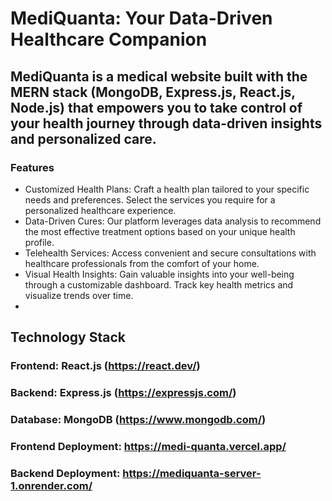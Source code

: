 # MediQuanta: Your Data-Driven Healthcare Companion


## MediQuanta is a medical website built with the MERN stack (MongoDB, Express.js, React.js, Node.js) that empowers you to take control of your health journey through data-driven insights and personalized care.

### Features

- Customized Health Plans: Craft a health plan tailored to your specific needs and preferences. Select the services you require for a personalized healthcare experience.
- Data-Driven Cures: Our platform leverages data analysis to recommend the most effective treatment options based on your unique health profile.
- Telehealth Services: Access convenient and secure consultations with healthcare professionals from the comfort of your home.
- Visual Health Insights: Gain valuable insights into your well-being through a customizable dashboard. Track key health metrics and visualize trends over time.
- 
## Technology Stack

### Frontend: React.js (https://react.dev/)
### Backend: Express.js (https://expressjs.com/)
### Database: MongoDB (https://www.mongodb.com/)
### Frontend Deployment:  https://medi-quanta.vercel.app/

### Backend Deployment:  https://mediquanta-server-1.onrender.com/


